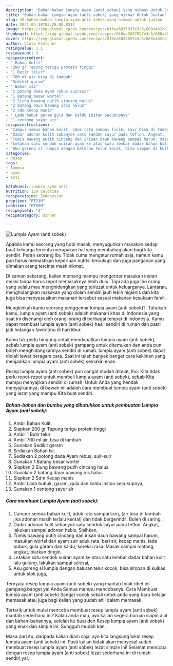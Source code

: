 ```yaml
---
description: "Bahan-bahan Lumpia Ayam (anti sobek) yang nikmat Untuk Jualan"
title: "Bahan-bahan Lumpia Ayam (anti sobek) yang nikmat Untuk Jualan"
slug: 38-bahan-bahan-lumpia-ayam-anti-sobek-yang-nikmat-untuk-jualan
date: 2021-04-10T03:28:08.831Z
image: https://img-global.cpcdn.com/recipes/0f6ea5837097e3c5/680x482cq70/lumpia-ayam-anti-sobek-foto-resep-utama.jpg
thumbnail: https://img-global.cpcdn.com/recipes/0f6ea5837097e3c5/680x482cq70/lumpia-ayam-anti-sobek-foto-resep-utama.jpg
cover: https://img-global.cpcdn.com/recipes/0f6ea5837097e3c5/680x482cq70/lumpia-ayam-anti-sobek-foto-resep-utama.jpg
author: Viola Fletcher
ratingvalue: 3.1
reviewcount: 3
recipeingredient:
- " Bahan Kulit"
- "200 gr Tepung terigu protein tinggi"
- "1 Butir telur"
- "700 ml air bisa di tambah"
- "Sedikit garam"
- " Bahan Isi"
- "2 potong dada Ayam rebus suirsuir"
- "1 Batang besar wortel"
- "2 Siung bawang putih cincang halus"
- "2 batang daun bawang iris halus"
- "2 Sdm Kecap manis"
- " Lada bubuk garam gula dan kaldu instan secukupnya"
- "1 centong sayur air"
recipeinstructions:
- "Campur semua bahan kulit, aduk rata sampai licin, (air bisa di tambah jika adonan masih terlalu kental) dan tidak bergerindil. Boleh di saring."
- "Dadar adonan kulit sebanyak satu sendok sayur pada teflon. Angkat, lakukan sampai adonan habis. Sisihkan,"
- "Tumis bawang putih cincang dan irisan daun bawang sampai harum, masukan wortel dan ayam suir aduk rata, beri air, kecap manis, lada bubuk, gula garam dan kaldu, koreksi rasa. Masak sampai matang, angkat, biarkan dingin."
- "Letakan satu sendok suiran ayam ke atas satu lembar dadar bahan kulit lalu gulung, lakukan sampai selesai,"
- "Aku goreng si lumpia dengan baluran telur kocok, bisa simpan di kulkas untuk stok juga,"
categories:
- Resep
tags:
- lumpia
- ayam
- anti

katakunci: lumpia ayam anti 
nutrition: 150 calories
recipecuisine: Indonesian
preptime: "PT21M"
cooktime: "PT50M"
recipeyield: "2"
recipecategory: Dinner

---
```



![Lumpia Ayam (anti sobek)](https://img-global.cpcdn.com/recipes/0f6ea5837097e3c5/680x482cq70/lumpia-ayam-anti-sobek-foto-resep-utama.jpg)

Apabila kamu seorang yang hobi masak, menyuguhkan masakan sedap buat keluarga tercinta merupakan hal yang membahagiakan bagi kita sendiri. Peran seorang ibu Tidak cuma mengatur rumah saja, namun kamu pun harus memastikan keperluan nutrisi tercukupi dan juga panganan yang dimakan orang tercinta mesti nikmat.

Di zaman  sekarang, kalian memang mampu mengorder masakan instan meski tanpa harus repot memasaknya lebih dulu. Tapi ada juga lho orang yang selalu mau menghidangkan yang terlezat untuk keluarganya. Lantaran, menghidangkan masakan yang diolah sendiri jauh lebih higienis dan kita juga bisa menyesuaikan makanan tersebut sesuai makanan kesukaan famili. 



Mungkinkah kamu seorang penggemar lumpia ayam (anti sobek)?. Tahukah kamu, lumpia ayam (anti sobek) adalah makanan khas di Indonesia yang saat ini disenangi oleh orang-orang di berbagai tempat di Indonesia. Kamu dapat membuat lumpia ayam (anti sobek) hasil sendiri di rumah dan pasti jadi hidangan favoritmu di hari libur.

Kamu tak perlu bingung untuk mendapatkan lumpia ayam (anti sobek), sebab lumpia ayam (anti sobek) gampang untuk ditemukan dan anda pun boleh menghidangkannya sendiri di rumah. lumpia ayam (anti sobek) dapat diolah lewat beragam cara. Saat ini telah banyak banget cara kekinian yang menjadikan lumpia ayam (anti sobek) semakin enak.

Resep lumpia ayam (anti sobek) pun sangat mudah dibuat, lho. Kita tidak perlu repot-repot untuk membeli lumpia ayam (anti sobek), sebab Kita mampu menyajikan sendiri di rumah. Untuk Anda yang hendak menyajikannya, di bawah ini adalah cara membuat lumpia ayam (anti sobek) yang lezat yang mampu Kita buat sendiri.

<!--inarticleads1-->

##### Bahan-bahan dan bumbu yang dibutuhkan untuk pembuatan Lumpia Ayam (anti sobek):

1. Ambil  Bahan Kulit,
1. Siapkan 200 gr Tepung terigu protein tinggi
1. Ambil 1 Butir telur
1. Ambil 700 ml air, bisa di tambah
1. Gunakan Sedikit garam
1. Sediakan  Bahan Isi,
1. Sediakan 2 potong dada Ayam rebus, suir-suir
1. Gunakan 1 Batang besar wortel
1. Siapkan 2 Siung bawang putih cincang halus
1. Gunakan 2 batang daun bawang iris halus
1. Siapkan 2 Sdm Kecap manis
1. Ambil  Lada bubuk, garam, gula dan kaldu instan secukupnya,
1. Gunakan 1 centong sayur air




<!--inarticleads2-->

##### Cara membuat Lumpia Ayam (anti sobek):

1. Campur semua bahan kulit, aduk rata sampai licin, (air bisa di tambah jika adonan masih terlalu kental) dan tidak bergerindil. Boleh di saring.
1. Dadar adonan kulit sebanyak satu sendok sayur pada teflon. Angkat, lakukan sampai adonan habis. Sisihkan,
1. Tumis bawang putih cincang dan irisan daun bawang sampai harum, masukan wortel dan ayam suir aduk rata, beri air, kecap manis, lada bubuk, gula garam dan kaldu, koreksi rasa. Masak sampai matang, angkat, biarkan dingin.
1. Letakan satu sendok suiran ayam ke atas satu lembar dadar bahan kulit lalu gulung, lakukan sampai selesai,
1. Aku goreng si lumpia dengan baluran telur kocok, bisa simpan di kulkas untuk stok juga,




Ternyata resep lumpia ayam (anti sobek) yang mantab tidak ribet ini gampang banget ya! Anda Semua mampu mencobanya. Cara Membuat lumpia ayam (anti sobek) Sangat cocok sekali untuk anda yang baru belajar memasak atau juga bagi kalian yang sudah ahli dalam memasak.

Tertarik untuk mulai mencoba membuat resep lumpia ayam (anti sobek) mantab sederhana ini? Kalau anda mau, ayo kalian segera buruan siapin alat dan bahan-bahannya, setelah itu buat deh Resep lumpia ayam (anti sobek) yang enak dan simple ini. Sungguh mudah kan. 

Maka dari itu, daripada kalian diam saja, ayo kita langsung bikin resep lumpia ayam (anti sobek) ini. Pasti kalian tiidak akan menyesal sudah membuat resep lumpia ayam (anti sobek) lezat simple ini! Selamat mencoba dengan resep lumpia ayam (anti sobek) lezat sederhana ini di rumah sendiri,ya!.

